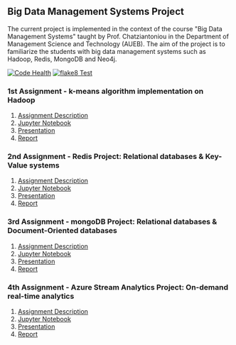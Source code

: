 ## Big Data Management Systems Project

The current project is implemented in the context of the course "Big Data Management Systems" taught by Prof. Chatziantoniou in the Department of Management Science and Technology (AUEB). The aim of the project is to familiarize the students with big data management systems such as Hadoop, Redis, MongoDB and Neo4j.

[![Code Health](https://landscape.io/github/dbsmasters/bdsmasters/master/landscape.svg?style=flat-square)](https://landscape.io/github/dbsmasters/bdsmasters/master)
[![flake8 Test](https://img.shields.io/badge/flake8-passing-blue.svg?style=flat-square)](https://github.com/dbsmasters)

### 1st Assignment - k-means algorithm implementation on Hadoop
1. [Assignment Description](kmeans_mapreduce/Proj1_Hadoop_Description.pdf) 
2. [Jupyter Notebook](kmeans_mapreduce/jupyter_notebook/kmeansAlgorithm_Notebook.html)
3. [Presentation](kmeans_mapreduce/reports/kmeansAlgorithm_Presentation.pdf)
4. [Report](kmeans_mapreduce/reports/kmeansAlgorithm_Report.pdf)

### 2nd Assignment - Redis Project: Relational databases & Key-Value systems
1. [Assignment Description](redis_project/Proj2_Redis_Description.pdf) 
2. [Jupyter Notebook](redis_project/jupyter_notebook/redisProject_Notebook.html)
3. [Presentation](redis_project/reports/redisProject_Presentation.pdf)
4. [Report](redis_project/reports/redisProject_Report.pdf)

### 3rd Assignment - mongoDB Project: Relational databases & Document-Oriented databases
1. [Assignment Description](mongo_project/Proj2_MongoDB_Description.pdf) 
2. [Jupyter Notebook](mongo_project/jupyter_notebook/mongodbProject_Notebook.html)
3. [Presentation](mongo_project/reports/mongodbProject_Presentation.pdf)
4. [Report](mongo_project/reports/mongodbProject_Report.pdf)

### 4th Assignment - Azure Stream Analytics Project: On-demand real-time analytics
1. [Assignment Description](streamAnalytics_project/Proj4_StreamAnalytics_Description.pdf) 
2. [Jupyter Notebook](streamAnalytics_project/jupyter_notebook/streamAnalyticsProject_Notebook.html)
3. [Presentation](streamAnalytics_project/reports/streamAnalyticsProject_Presentation.pdf)
4. [Report](streamAnalytics_project/reports/streamAnalyticsProject_Report.pdf)
